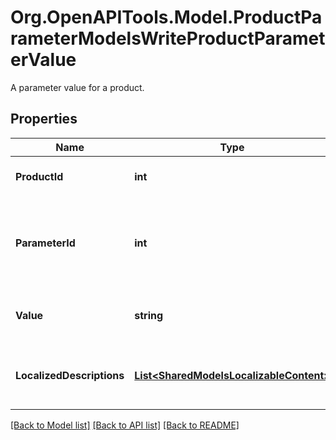 # Org.OpenAPITools.Model.ProductParameterModelsWriteProductParameterValue
A parameter value for a product.

## Properties

Name | Type | Description | Notes
------------ | ------------- | ------------- | -------------
**ProductId** | **int** | The product id of the parameter. | [optional] 
**ParameterId** | **int** | The unique identifier of the parameter that this value belongs to. | [optional] 
**Value** | **string** | The identifying value of the parameter. | [optional] 
**LocalizedDescriptions** | [**List&lt;SharedModelsLocalizableContent&gt;**](SharedModelsLocalizableContent.md) | The localized descriptions of the parameter. | [optional] 

[[Back to Model list]](../README.md#documentation-for-models) [[Back to API list]](../README.md#documentation-for-api-endpoints) [[Back to README]](../README.md)

